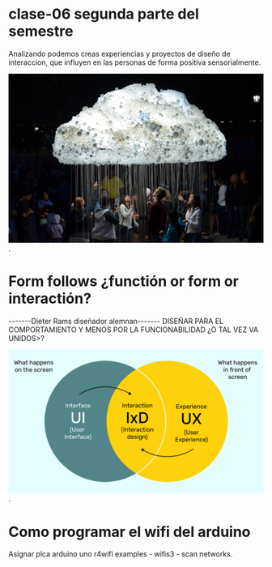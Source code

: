 # clase-06 segunda parte del semestre
Analizando podemos creas experiencias y proyectos de diseño de interaccion, que influyen en las personas 
de forma positiva sensorialmente.

![texto](./nube.jpg).

# Form follows ¿functión or form or interactión? 
-------Dieter Rams diseñador alemnan-------
DISEÑAR PARA EL COMPORTAMIENTO Y MENOS POR LA FUNCIONABILIDAD
¿O TAL VEZ VA UNIDOS>?

![texto](./ixd.jpg).

# Como programar el wifi del arduino
Asignar plca arduino uno r4wifi
examples - wifis3 - scan networks.
